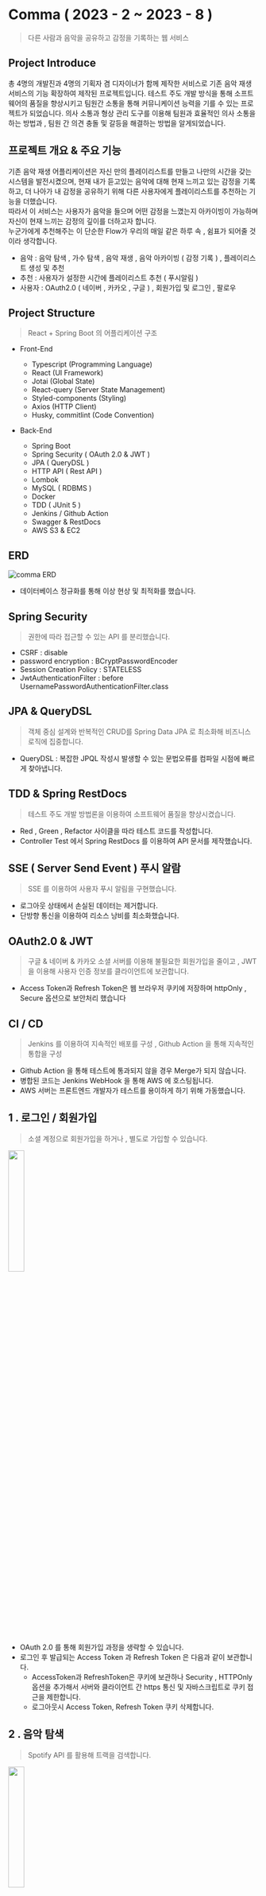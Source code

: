 # Comma ( 2023 - 2 ~ 2023 - 8 )

> 다른 사람과 음악을 공유하고 감정을 기록하는 웹 서비스

<h2>Project Introduce</h2>

총 4명의 개발진과 4명의 기획자 겸 디자이너가 함께 제작한 서비스로 기존 음악 재생 서비스의 기능 확장하여 제작된 프로젝트입니다.
테스트 주도 개발 방식을 통해 소프트웨어의 품질을 향상시키고 팀원간 소통을 통해 커뮤니케이션 능력을 기를 수 있는 프로젝트가 되었습니다.
의사 소통과 형상 관리 도구를 이용해 팀원과 효율적인 의사 소통을 하는 방법과 , 팀원 간 의견 충돌 및 갈등을 해결하는 방법을 알게되었습니다.

<h2>프로젝트 개요 & 주요 기능</h2>

기존 음악 재생 어플리케이션은 자신 만의 플레이리스트를 만들고 나만의 시간을 갖는 시스템을 발전시켰으며, 현재 내가 듣고있는 음악에 대해 현재 느끼고 있는 감정을 기록하고, 
더 나아가 내 감정을 공유하기 위해 다른 사용자에게 플레이리스트를 추천하는 기능을 더했습니다. <br/>
따라서 이 서비스는 사용자가 음악을 들으며 어떤 감정을 느꼈는지 아카이빙이 가능하며 자신이 현재 느끼는 감정의 깊이를 더하고자 합니다.<br/>
누군가에게 추천해주는 이 단순한 Flow가 우리의 매일 같은 하루 속 , 쉼표가 되어줄 것이라 생각합니다. <br/>

- 음악 : 음악 탐색 , 가수 탐색 , 음악 재생 , 음악 아카이빙 ( 감정 기록 ) , 플레이리스트 생성 및 추천
- 추천 : 사용자가 설정한 시간에 플레이리스트 추천 ( 푸시알림 )
- 사용자 : OAuth2.0 ( 네이버 , 카카오 , 구글 ) , 회원가입 및 로그인 , 팔로우

<h2>Project Structure</h2>

> React + Spring Boot 의 어플리케이션 구조

- Front-End
  - Typescript (Programming Language)
  - React (UI Framework)
  - Jotai (Global State)
  - React-query (Server State Management)
  - Styled-components (Styling)
  - Axios (HTTP Client)
  - Husky, commitlint (Code Convention)

- Back-End
  - Spring Boot
  - Spring Security ( OAuth 2.0 & JWT )
  - JPA ( QueryDSL )
  - HTTP API ( Rest API )
  - Lombok
  - MySQL ( RDBMS )
  - Docker
  - TDD ( JUnit 5 )
  - Jenkins / Github Action
  - Swagger & RestDocs
  - AWS S3 & EC2

<h2>ERD</h2>

![comma ERD](https://github.com/5tr1ker/Comma-Back-end/assets/49367338/5042ac0c-55fe-4d2a-9cd0-b38ee7d26bac)

- 데이터베이스 정규화를 통해 이상 현상 및 최적화를 했습니다.
  
<h2>Spring Security</h2>

> 권한에 따라 접근할 수 있는 API 를 분리했습니다.

- CSRF : disable
- password encryption : BCryptPasswordEncoder
- Session Creation Policy : STATELESS
- JwtAuthenticationFilter : before UsernamePasswordAuthenticationFilter.class

<h2>JPA & QueryDSL</h2>

> 객체 중심 설계와 반복적인 CRUD를 Spring Data JPA 로 최소화해 비즈니스 로직에 집중합니다.

- QueryDSL : 복잡한 JPQL 작성시 발생할 수 있는 문법오류를 컴파일 시점에 빠르게 찾아냅니다.</br>

<h2>TDD & Spring RestDocs</h2>

> 테스트 주도 개발 방법론을 이용하여 소프트웨어 품질을 향상시켰습니다.

- Red , Green , Refactor 사이클을 따라 테스트 코드를 작성합니다.
- Controller Test 에서 Spring RestDocs 를 이용하여 API 문서를 제작했습니다. 

<h2>SSE ( Server Send Event ) 푸시 알람</h2>

> SSE 를 이용하여 사용자 푸시 알림을 구현했습니다.

- 로그아웃 상태에서 손실된 데이터는 제거합니다.
- 단방향 통신을 이용하여 리소스 낭비를 최소화했습니다.

<h2>OAuth2.0 & JWT</h2>

> 구글 & 네이버 & 카카오 소셜 서버를 이용해 불필요한 회원가입을 줄이고 , JWT을 이용해 사용자 인증 정보를 클라이언트에 보관합니다.

- Access Token과 Refresh Token은 웹 브라우저 쿠키에 저장하며 httpOnly , Secure 옵션으로 보안처리 했습니다

<h2>CI / CD</h2>

> Jenkins 를 이용하여 지속적인 배포를 구성 , Github Action 을 통해 지속적인 통합을 구성

- Github Action 을 통해 테스트에 통과되지 않을 경우 Merge가 되지 않습니다.
- 병합된 코드는 Jenkins WebHook 을 통해 AWS 에 호스팅됩니다.
- AWS 서버는 프론트엔드 개발자가 테스트를 용이하게 하기 위해 가동했습니다.
 
<h2>1 . 로그인 / 회원가입</h2>

> 소셜 계정으로 회원가입을 하거나 , 별도로 가입할 수 있습니다.

 <img src="https://github.com/5tr1ker/Comma-Back-end/assets/49367338/ded146d5-9a1e-4247-aceb-b40d36d8707d" width="25%">

- OAuth 2.0 를 통해 회원가입 과정을 생략할 수 있습니다.
- 로그인 후 발급되는 Access Token 과 Refresh Token 은 다음과 같이 보관합니다. 
  - AccessToken과 RefreshToken은 쿠키에 보관하나 Security , HTTPOnly 옵션을 추가해서 서버와 클라이언트 간 https 통신 및 자바스크립트로 쿠키 접근을 제한합니다. 
  - 로그아웃시 Access Token, Refresh Token 쿠키 삭제합니다.
 
<h2>2 . 음악 탐색</h2>

> Spotify API 를 활용해 트랙을 검색합니다.

<img src="https://github.com/5tr1ker/Comma-Back-end/assets/49367338/78508ef8-78b7-4083-83fe-ee2454387381" width="25%">

- 최적화를 위해 검색된 트랙은 좋아요나 플레이리스트에 추가되지 않은 한 DB에 저장되지 않습니다.
- Spotify API 를 이용하여 트랙에 대한 정보를 가져옵니다.

<h2>3 . 사용자 탐색</h2>

<img src="https://github.com/5tr1ker/Comma-Back-end/assets/49367338/fb59c9be-0418-489f-8884-5fe2a9458511" width="25%">

<img src="https://github.com/5tr1ker/Comma-Back-end/assets/49367338/fd32dc64-7a59-4568-bc04-fb397e15313b" width="25%">

- 사용자를 탐색하고 팔로우할 수 있습니다.
- 조회된 사용자의 플레이리스트와 아카이브 , 좋아하는 장르 및 가수를 조회할 수 있습니다. 

<h2>4 . 음악 재생 </h2>

<img src="https://github.com/5tr1ker/Comma-Back-end/assets/49367338/8697ba13-2627-48b6-b493-5b3f04da6afa" width="25%">

- Spotify API 의 재생 URL 을 통해 클라이언트 쪽에서 음악을 재생합니다.
- 음악이 모두 재생될 경우에 자동으로 다음 트랙을 재생합니다.

<h2>5 . 플레이리스트</h2>

<img src="https://github.com/5tr1ker/Comma-Back-end/assets/49367338/d8924a95-072a-4cbe-b42f-8d0c1f6f39eb" width="25%">

<img src="https://github.com/5tr1ker/Comma-Back-end/assets/49367338/30b80e2e-b390-4744-bf5c-894347b43b45" width="25%">

- 플레이리스트 이름을 설정하고 곡을 저장, 수정할 수 있습니다.
- 플레이리스트에 있는 곡을 선택할 경우 음악 재생화면으로 이동됩니다.
- 알림이 설정된 플레이리스트는 설정한 시간에 푸시 알림을 통해 사용자에게 알려줍니다.
  
<h2>6 . 플레이리스트 추천</h2>

<img src="https://github.com/5tr1ker/Comma-Back-end/assets/49367338/992cdcf5-8bcc-41a1-9b24-6d05f4278b20" width="25%">

- 친구 & 익명에게 플레이리스트를 추천할 수 있으며 추천 받은 플레이리스트는 하단 메뉴에 표시됩니다.
- 내가 추천한 플레이리스트를 들은 횟수를 확인할 수 있습니다.

<h2>7 . 알림</h2>

<img src="https://github.com/5tr1ker/Comma-Back-end/assets/49367338/50e9fa3c-a073-43e4-814d-38d5245def52" width="25%">

- 사용자가 설정한 플레이리스트 알림 시간이 되었을 때 푸시 알람을 통해 사용자에게 알려줍니다. 
